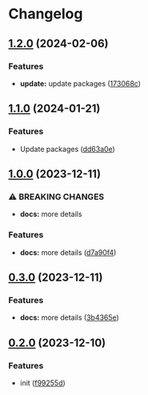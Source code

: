 # Changelog

## [1.2.0](https://github.com/Pilaton/eslint-eco/compare/react-v1.1.0...react-v1.2.0) (2024-02-06)


### Features

* **update:** update packages ([173068c](https://github.com/Pilaton/eslint-eco/commit/173068c30afe426ebc915b04f1188051dd274439))

## [1.1.0](https://github.com/Pilaton/eslint-eco/compare/react-v1.0.0...react-v1.1.0) (2024-01-21)


### Features

* Update packages ([dd63a0e](https://github.com/Pilaton/eslint-eco/commit/dd63a0e70c153dea00205792d2ff2b7d8cbaab3a))

## [1.0.0](https://github.com/Pilaton/eslint-eco/compare/react-v0.3.0...react-v1.0.0) (2023-12-11)


### ⚠ BREAKING CHANGES

* **docs:** more details

### Features

* **docs:** more details ([d7a90f4](https://github.com/Pilaton/eslint-eco/commit/d7a90f4658b183589ae3a3dca4373311eb09afcb))

## [0.3.0](https://github.com/Pilaton/eslint-eco/compare/react-v0.2.0...react-v0.3.0) (2023-12-11)


### Features

* **docs:** more details ([3b4365e](https://github.com/Pilaton/eslint-eco/commit/3b4365ea35b537c0233c1d4a7c53783d80dcbfda))

## [0.2.0](https://github.com/Pilaton/eslint-eco/compare/react-v0.1.0...react-v0.2.0) (2023-12-10)


### Features

* init ([f99255d](https://github.com/Pilaton/eslint-eco/commit/f99255d6a80edcdf84f48383022168692ca6e256))
